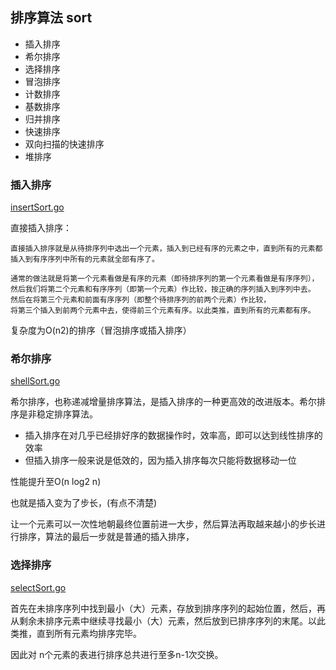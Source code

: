 

## 排序算法 sort

* 插入排序
* 希尔排序
* 选择排序
* 冒泡排序
* 计数排序
* 基数排序
* 归并排序
* 快速排序
* 双向扫描的快速排序
* 堆排序

### 插入排序

[insertSort.go](insertSort.go)

直接插入排序：

    直接插入排序就是从待排序列中选出一个元素，插入到已经有序的元素之中，直到所有的元素都插入到有序序列中所有的元素就全部有序了。

    通常的做法就是将第一个元素看做是有序的元素（即待排序列的第一个元素看做是有序序列），
    然后我们将第二个元素和有序序列（即第一个元素）作比较，按正确的序列插入到序列中去。
    然后在将第三个元素和前面有序序列（即整个待排序列的前两个元素）作比较，
    将第三个插入到前两个元素中去，使得前三个元素有序。以此类推，直到所有的元素都有序。


复杂度为O(n2)的排序（冒泡排序或插入排序）

### 希尔排序

[shellSort.go](shellSort.go)


希尔排序，也称递减增量排序算法，是插入排序的一种更高效的改进版本。希尔排序是非稳定排序算法。

* 插入排序在对几乎已经排好序的数据操作时，效率高，即可以达到线性排序的效率
* 但插入排序一般来说是低效的，因为插入排序每次只能将数据移动一位

性能提升至O(n log2 n)

也就是插入变为了步长，(有点不清楚)

让一个元素可以一次性地朝最终位置前进一大步，然后算法再取越来越小的步长进行排序，算法的最后一步就是普通的插入排序，


### 选择排序

[selectSort.go](selectSort.go)


首先在未排序序列中找到最小（大）元素，存放到排序序列的起始位置，然后，再从剩余未排序元素中继续寻找最小（大）元素，然后放到已排序序列的末尾。以此类推，直到所有元素均排序完毕。

因此对 n个元素的表进行排序总共进行至多n-1次交换。






